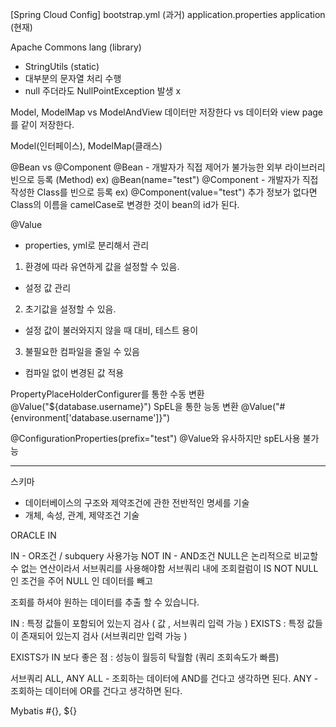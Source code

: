 [Spring Cloud Config]
bootstrap.yml (과거) application.properties
application (현재)

Apache Commons lang (library)

- StringUtils (static)
- 대부분의 문자열 처리 수행
- null 주더라도 NullPointException 발생 x

Model, ModelMap vs ModelAndView
데이터만 저장한다 vs 데이터와 view page를 같이 저장한다.

Model(인터페이스), ModelMap(클래스)

@Bean vs @Component
@Bean - 개발자가 직접 제어가 불가능한 외부 라이브러리 빈으로 등록 (Method)
ex) @Bean(name="test")
@Component - 개발자가 직접 작성한 Class를 빈으로 등록
ex) @Component(value="test")
추가 정보가 없다면 Class의 이름을 camelCase로 변경한 것이 bean의 id가 된다.

@Value

- properties, yml로 분리해서 관리

1. 환경에 따라 유연하게 값을 설정할 수 있음.

- 설정 값 관리

2. 초기값을 설정할 수 있음.

- 설정 값이 불러와지지 않을 때 대비, 테스트 용이

3. 불필요한 컴파일을 줄일 수 있음

- 컴파일 없이 변경된 값 적용

PropertyPlaceHolderConfigurer를 통한 수동 변환
@Value("${database.username}")
SpEL을 통한 능동 변환
@Value("#{environment['database.username']}")

@ConfigurationProperties(prefix="test")
@Value와 유사하지만 spEL사용 불가능

---

스키마

- 데이터베이스의 구조와 제약조건에 관한 전반적인 명세를 기술
- 개체, 속성, 관계, 제약조건 기술

ORACLE IN

IN - OR조건 / subquery 사용가능
NOT IN - AND조건
NULL은 논리적으로 비교할 수 없는 연산이라서 서브쿼리를 사용해야함
서브쿼리 내에 조회컬럼이 IS NOT NULL인 조건을 주어 NULL 인 데이터를 빼고

조회를 하셔야 원하는 데이터를 추출 할 수 있습니다.

IN : 특정 값들이 포함되어 있는지 검사 ( 값 , 서브쿼리 입력 가능 )
EXISTS : 특정 값들이 존재되어 있는지 검사 (서브쿼리만 입력 가능 )

EXISTS가 IN 보다 좋은 점 : 성능이 월등히 탁월함 (쿼리 조회속도가 빠름)

서브쿼리 ALL, ANY
ALL - 조회하는 데이터에 AND를 건다고 생각하면 된다.
ANY - 조회하는 데이터에 OR를 건다고 생각하면 된다.

Mybatis
#{}, ${}
